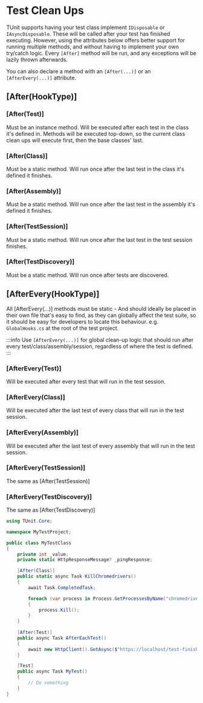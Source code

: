 # Test Clean Ups

TUnit supports having your test class implement `IDisposable` or `IAsyncDisposable`. These will be called after your test has finished executing. However, using the attributes below offers better support for running multiple methods, and without having to implement your own try/catch logic. Every `[After]` method will be run, and any exceptions will be lazily thrown afterwards.

You can also declare a method with an `[After(...)]` or an `[AfterEvery(...)]` attribute.

## [After(HookType)]

### [After(Test)]
Must be an instance method. Will be executed after each test in the class it's defined in.
Methods will be executed top-down, so the current class clean ups will execute first, then the base classes' last.

### [After(Class)]
Must be a static method. Will run once after the last test in the class it's defined it finishes.

### [After(Assembly)]
Must be a static method. Will run once after the last test in the assembly it's defined it finishes.

### [After(TestSession)]
Must be a static method. Will run once after the last test in the test session finishes.

### [After(TestDiscovery)]
Must be a static method. Will run once after tests are discovered.

## [AfterEvery(HookType)]
All [AfterEvery(...)] methods must be static - And should ideally be placed in their own file that's easy to find, as they can globally affect the test suite, so it should be easy for developers to locate this behaviour.
e.g. `GlobalHooks.cs` at the root of the test project.

:::info
Use `[AfterEvery(...)]` for global clean-up logic that should run after every test/class/assembly/session, regardless of where the test is defined.
:::

### [AfterEvery(Test)]
Will be executed after every test that will run in the test session.

### [AfterEvery(Class)]
Will be executed after the last test of every class that will run in the test session.

### [AfterEvery(Assembly)]
Will be executed after the last test of every assembly that will run in the test session.

### [AfterEvery(TestSession)]
The same as [After(TestSession)]

### [AfterEvery(TestDiscovery)]
The same as [After(TestDiscovery)]

```csharp
using TUnit.Core;

namespace MyTestProject;

public class MyTestClass
{
    private int _value;
    private static HttpResponseMessage? _pingResponse;

    [After(Class)]
    public static async Task KillChromedrivers()
    {
        await Task.CompletedTask;

        foreach (var process in Process.GetProcessesByName("chromedriver.exe"))
        {
            process.Kill();
        }
    }
    
    [After(Test)]
    public async Task AfterEachTest()
    {
        await new HttpClient().GetAsync($"https://localhost/test-finished-notifier?testName={TestContext.Current.TestInformation.TestName}");
    }

    [Test]
    public async Task MyTest()
    {
        // Do something
    }
}
```
